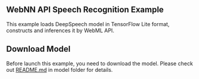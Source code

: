 ## WebNN API Speech Recognition Example
This example loads DeepSpeech model in TensorFlow Lite format, constructs and inferences it by WebML API.

## Download Model
Before launch this example, you need to download the model. Please check out [README.md](model/README.md) in model folder for details.